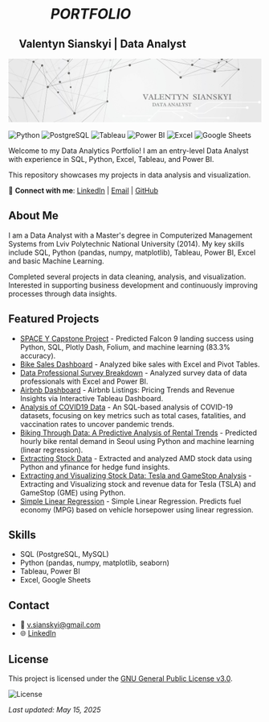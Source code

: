# &emsp;&emsp;&emsp;*PORTFOLIO* 
## &emsp;Valentyn Sianskyi  |  Data Analyst

![Header Banner](assets/header_banner.png) 
<!-- Add a banner later -->
![Python](https://img.shields.io/badge/Python-3.8-3776AB?style=flat&logo=python&logoColor=white)
![PostgreSQL](https://img.shields.io/badge/PostgreSQL-13-F28C38?style=flat&logo=postgresql&logoColor=white)
![Tableau](https://img.shields.io/badge/Tableau-2023-FFFFFF?style=flat&logo=tableau&logoColor=black)
![Power BI](https://img.shields.io/badge/Power%20BI-2023-F2C811?style=flat&logo=powerbi&logoColor=black)
![Excel](https://img.shields.io/badge/Excel-365-217346?style=flat&logo=microsoft-excel&logoColor=white)
![Google Sheets](https://img.shields.io/badge/Google%20Sheets-2023-34A853?style=flat&logo=google-sheets&logoColor=white)

Welcome to my Data Analytics Portfolio! 
I am an entry-level Data Analyst with experience in SQL, Python, Excel, Tableau, and Power BI. 

This repository showcases my projects in data analysis and visualization.

🔗 **Connect with me**: 
[LinkedIn](https://www.linkedin.com/in/valentyn-sianskyi) | [Email](mailto:v.sianskyi@gmail.com) | [GitHub](https://github.com/SvalentinoB)

## About Me
I am a Data Analyst with a Master's degree in Computerized Management Systems from Lviv Polytechnic National University (2014). My key skills include SQL, Python (pandas, numpy, matplotlib), Tableau, Power BI, Excel and basic Machine Learning.

Completed several projects in data cleaning, analysis, and visualization.
Interested in supporting business development and continuously improving processes through data insights.

## Featured Projects
- [SPACE Y Capstone Project](https://github.com/SvalentinoB/PortProjects/blob/main/projects/space_y/README.md) - Predicted Falcon 9 landing success using Python, SQL, Plotly Dash, Folium, and machine learning (83.3% accuracy).
- [Bike Sales Dashboard](https://github.com/SvalentinoB/PortProjects/blob/main/projects/bike_sales/README.md) - Analyzed bike sales with Excel and Pivot Tables.
- [Data Professional Survey Breakdown](https://github.com/SvalentinoB/PortProjects/blob/main/projects/data-professional-survey-breakdown/README.md) - Analyzed survey data of data professionals with Excel and Power BI.
- [Airbnb Dashboard](https://github.com/SvalentinoB/PortProjects/blob/main/projects/airbnb/README.md) - Airbnb Listings: Pricing Trends and Revenue Insights via Interactive Tableau Dashboard.
- [Analysis of COVID19 Data](https://github.com/SvalentinoB/PortProjects/blob/main/projects/covid19-data-analysis/README.md) - An SQL-based analysis of COVID-19 datasets, focusing on key metrics such as total cases, fatalities, and vaccination rates to uncover pandemic trends.
- [Biking Through Data: A Predictive Analysis of Rental Trends](https://github.com/SvalentinoB/PortProjects/blob/main/projects/Data_Science/Biking_Through_Data_A_Predictive_Analysis_of_Rental_Trends/README.md) - Predicted hourly bike rental demand in Seoul using Python and machine learning (linear regression).
- [Extracting Stock Data](https://github.com/SvalentinoB/PortProjects/blob/main/projects/Data_Science/Extracting_Stock_Data/README.md) - Extracted and analyzed AMD stock data using Python and yfinance for hedge fund insights.
- [Extracting and Visualizing Stock Data: Tesla and GameStop Analysis](https://github.com/SvalentinoB/PortProjects/blob/main/projects/Data_Science/Extracting_and_Visualizing_Stock_Data/README.md) - Extracting and Visualizing stock and revenue data for Tesla (TSLA) and GameStop (GME) using Python.
- [Simple Linear Regression](https://github.com/SvalentinoB/PortProjects/blob/main/projects/Data_Science/Simple_Linear_Regression_Fuel_Consumption/README.md) - Simple Linear Regression. Predicts fuel economy (MPG) based on vehicle horsepower using linear regression.

## Skills
- SQL (PostgreSQL, MySQL)
- Python (pandas, numpy, matplotlib, seaborn)
- Tableau, Power BI
- Excel, Google Sheets
  
## Contact
- 📧 [v.sianskyi@gmail.com](mailto:v.sianskyi@gmail.com)
- 🌐 [LinkedIn](https://www.linkedin.com/in/valentyn-sianskyi)

## License
This project is licensed under the [GNU General Public License v3.0](https://github.com/SvalentinoB/PortProjects/blob/main/LICENSE).

![License](https://img.shields.io/badge/License-GNU%20GPL%20v3.0-008000?style=flat&logo=gnu)

*Last updated: May 15, 2025*      
